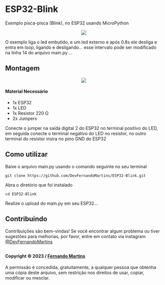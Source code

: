 # ESP32-Blink
Exemplo pisca-pisca (Blink), no ESP32 usando MicroPython

 <p align="center">
 <img src=https://i.imgur.com/uXOMc90.gif)>
</p>
      O exemplo liga o led embutido, e um led externo e após 0.8s ele desliga e entra em loop, ligando e desligando... esse intervalo pode ser modificado na linha 14 do arquivo main.py ...

## Montagem
<p align="center">
 <img src=https://i.imgur.com/IjUbu8k.png>
</p>

#### Material Necessário
- 1x ESP32
- 1x LED
- 1x Resistor 220 Ω
- 2x Jumpers

Conecte o jumper na saída digital 2 do ESP32 no terminal positivo do LED, em seguida conecte o terminal negativo do LED no resistor, no outro terminal do resistor insira no pino GND do ESP32 

## Como utilizar
 
Baixe o arquivo main.py usando o comando seguinte no seu terminal
```shell
git clone https://github.com/DevFernandoMartins/ESP32-Blink.git
 ```
Abra o diretório que foi instalado
 ```shell
 cd ESP32-Blink
 ```
 Realize o upload do main.py em seu ESP32...

 ## Contribuindo

Contribuições são bem-vindas! Se você encontrar algum problema ou tiver sugestões para melhorias, por favor, entre em contato via instagram [@DevFernandoMartins](https://instagram.com/DevFernandoMartins)

##
#### Copyright © 2023 / [Fernando Martins](https://github.com/DevFernandoMartins)

A permissão é concedida, gratuitamente, a qualquer pessoa que obtenha uma cópia deste arquivo, sem restrição nos direitos de usar, copiar, modificar ou mesclar.
